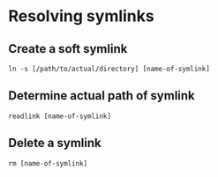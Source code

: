 # Resolving symlinks

## Create a soft symlink

`ln -s [/path/to/actual/directory] [name-of-symlink]`

## Determine actual path of symlink

`readlink [name-of-symlink]`

## Delete a symlink

`rm [name-of-symlink]`

